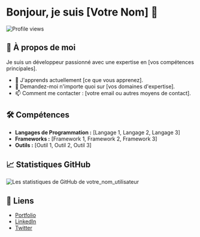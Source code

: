 # Bonjour, je suis [Votre Nom] 👋

![Profile views](https://gpvc.arturio.dev/votre_nom_utilisateur)

## 🚀 À propos de moi
Je suis un développeur passionné avec une expertise en [vos compétences principales].

- 🌱 J'apprends actuellement [ce que vous apprenez].
- 💬 Demandez-moi n'importe quoi sur [vos domaines d'expertise].
- 📫 Comment me contacter : [votre email ou autres moyens de contact].

## 🛠 Compétences
- **Langages de Programmation :** [Langage 1, Langage 2, Langage 3]
- **Frameworks :** [Framework 1, Framework 2, Framework 3]
- **Outils :** [Outil 1, Outil 2, Outil 3]

## 📈 Statistiques GitHub
![Les statistiques de GitHub de votre_nom_utilisateur](https://github-readme-stats.vercel.app/api?username=your_username&show_icons=true&hide=prs,issues&theme=radical)

## 🔗 Liens
- [Portfolio](https://votre_portfolio.com)
- [LinkedIn](https://www.linkedin.com/in/votre_nom_utilisateur)
- [Twitter](https://twitter.com/votre_nom_utilisateur)
